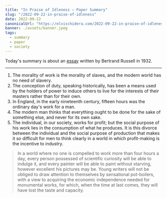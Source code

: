 ```yaml
---
title: "In Praise of Idleness — Paper Summary"
slug: "/2022-09-22-in-praise-of-idleness"
date: 2022-09-22
canonicalUrl: "https://elvischidera.com/2022-09-22-in-praise-of-idleness/"
banner: ./assets/banner.jpeg
tags:
  - summary
  - paper
  - society
---
```


Today's summary is about an  [essay](https://files.libcom.org/files/Bertrand%20Russell%20-%20In%20Praise%20of%20Idleness.pdf) written by Bertrand Russell in 1932.

-----

1. The morality of work is the morality of slaves, and the modern world has no need of slavery.
2. The conception of duty, speaking historically, has been a means used by the holders of power to induce others to live for the interests of their masters rather than for their own.
3. In England, in the early nineteenth century, fifteen hours was the ordinary day's work for a man.
4. The modern man thinks that everything ought to be done for the sake of something else, and never for its own sake.
5. The individual, in our society, works for profit; but the social purpose of his work lies in the consumption of what he produces. It is this divorce between the individual and the social purpose of production that makes it so difficult for men to think clearly in a world in which profit-making is the incentive to industry.

> In a world where no one is compelled to work more than four hours a day, every person possessed of scientific curiosity will be able to indulge it, and every painter will be able to paint without starving, however excellent his pictures may be. Young writers will not be obliged to draw attention to themselves by sensational pot-boilers, with a view to acquiring the economic independence needed for monumental works, for which, when the time at last comes, they will have lost the taste and capacity.  
